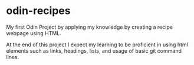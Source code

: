 # odin-recipes
My first Odin Project by applying my knowledge by creating a recipe webpage using HTML.

At the end of this project I expect my learning to be proficient in using html elements such as links, headings, lists, and usage of basic git command lines.